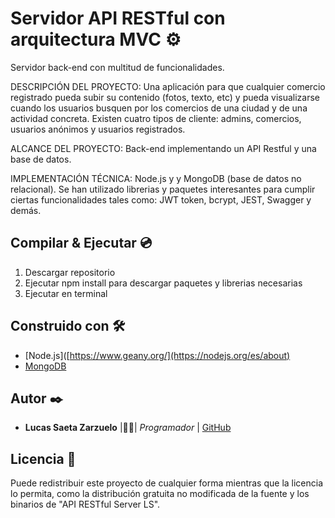 # Servidor API RESTful con arquitectura MVC  ⚙️

Servidor back-end con multitud de funcionalidades. 

DESCRIPCIÓN DEL PROYECTO: Una aplicación para que cualquier comercio registrado pueda subir su contenido (fotos, texto, etc) y pueda visualizarse cuando los usuarios busquen por los comercios de una ciudad y de una actividad concreta. Existen cuatro tipos de cliente: admins, comercios, usuarios anónimos y usuarios registrados.

ALCANCE DEL PROYECTO: Back-end implementando un API Restful y una base de datos.

IMPLEMENTACIÓN TÉCNICA: Node.js y y MongoDB (base de datos no relacional). Se han utilizado librerias y paquetes interesantes para cumplir ciertas funcionalidades tales como: JWT token, bcrypt, JEST, Swagger y demás. 

## Compilar & Ejecutar 💿

1. Descargar repositorio
2. Ejecutar npm install para descargar paquetes y librerias necesarias 
3. Ejecutar en terminal

## Construido con 🛠️

* [Node.js]([https://www.geany.org/](https://nodejs.org/es/about)
* [MongoDB](https://www.mongodb.com/)

## Autor ✒️

* **Lucas Saeta Zarzuelo** |👨‍💻| *Programador* | [GitHub](https://github.com/lucassaeta)

## Licencia 📄

Puede redistribuir este proyecto de cualquier forma mientras que la licencia lo permita, como la distribución gratuita no modificada de la fuente y los binarios de "API RESTful Server LS".
